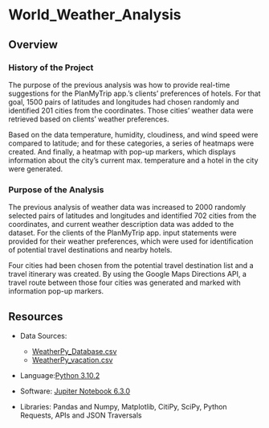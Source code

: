 # World_Weather_Analysis

## Overview

### History of the Project

The purpose of the previous analysis was how to provide real-time suggestions for the PlanMyTrip app.’s clients’ preferences of hotels. For that goal, 1500 pairs of latitudes and longitudes had chosen randomly and identified 201 cities from the coordinates. Those cities’ weather data were retrieved based on clients’ weather preferences. 

Based on the data temperature, humidity, cloudiness, and wind speed were compared to latitude; and for these categories, a series of heatmaps were created. And finally, a heatmap with pop-up markers, which displays information about the city’s current max. temperature and a hotel in the city were generated. 

### Purpose of the Analysis

The previous analysis of weather data was increased to 2000 randomly selected pairs of latitudes and longitudes and identified 702 cities from the coordinates, and current weather description data was added to the dataset. For the clients of the PlanMyTrip app. input statements were provided for their weather preferences, which were used for identification of potential travel destinations and nearby hotels. 

Four cities had been chosen from the potential travel destination list and a travel itinerary was created. By using the Google Maps Directions API, a travel route between those four cities was generated and marked with information pop-up markers. 











## Resources
- Data Sources:

  * [WeatherPy_Database.csv](https://github.com/duygusimsek/World_Weather_Analysis/blob/main/Weather_Database/WeatherPy_Database.csv)
  * [WeatherPy_vacation.csv](https://github.com/duygusimsek/World_Weather_Analysis/blob/main/Vacation_Search/WeatherPy_vacation.csv)

-  Language:[Python 3.10.2](https://www.python.org/downloads)
-  Software: [Jupiter Notebook 6.3.0](https://jupyter.org/)
-  Libraries: Pandas and Numpy, Matplotlib, CitiPy, SciPy, Python Requests, APIs and JSON Traversals
